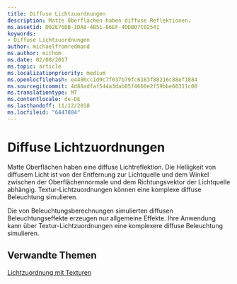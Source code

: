 ```yaml
---
title: Diffuse Lichtzuordnungen
description: Matte Oberflächen haben diffuse Reflektionen.
ms.assetid: D02E76DB-1DA8-4B51-86EF-4DDB07C02541
keywords:
- Diffuse Lichtzuordnungen
author: michaelfromredmond
ms.author: mithom
ms.date: 02/08/2017
ms.topic: article
ms.localizationpriority: medium
ms.openlocfilehash: e4486cc1d9c7f037b79fc6183f88216c88ef1884
ms.sourcegitcommit: 4d88adfaf544a3dab05f4660e2f59bbe60311c00
ms.translationtype: MT
ms.contentlocale: de-DE
ms.lasthandoff: 11/12/2018
ms.locfileid: "6447884"
---
```

# <a name="diffuse-light-maps"></a>Diffuse Lichtzuordnungen


Matte Oberflächen haben eine diffuse Lichtreflektion. Die Helligkeit von diffusem Licht ist von der Entfernung zur Lichtquelle und dem Winkel zwischen der Oberflächennormale und dem Richtungsvektor der Lichtquelle abhängig. Textur-Lichtzuordnungen können eine komplexe diffuse Beleuchtung simulieren.

Die von Beleuchtungsberechnungen simulierten diffusen Beleuchtungseffekte erzeugen nur allgemeine Effekte. Ihre Anwendung kann über Textur-Lichtzuordnungen eine komplexere diffuse Beleuchtung simulieren.

## <a name="span-idrelated-topicsspanrelated-topics"></a><span id="related-topics"></span>Verwandte Themen


[Lichtzuordnung mit Texturen](light-mapping-with-textures.md)

 

 




